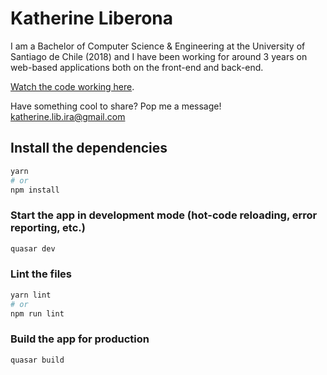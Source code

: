 # Katherine Liberona

I am a Bachelor of Computer Science & Engineering at the University of Santiago de Chile (2018) and I have been working for around 3 years on web-based applications both on the front-end and back-end.

[Watch the code working here](https://katherineliberonarouter.netlify.app).

Have something cool to share? Pop me a message! katherine.lib.ira@gmail.com

## Install the dependencies
```bash
yarn
# or
npm install
```

### Start the app in development mode (hot-code reloading, error reporting, etc.)
```bash
quasar dev
```


### Lint the files
```bash
yarn lint
# or
npm run lint
```

### Build the app for production
```bash
quasar build
```

